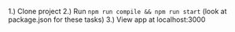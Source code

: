 1.) Clone project
2.) Run `npm run compile && npm run start` (look at package.json for these tasks)
3.) View app at localhost:3000
